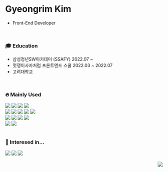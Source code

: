 <!--
**skylar121/skylar121** is a ✨ _special_ ✨ repository because its `README.md` (this file) appears on your GitHub profile.

Here are some ideas to get you started:

- 🔭 I’m currently working on ...
- 🌱 I’m currently learning ...
- 👯 I’m looking to collaborate on ...
- 🤔 I’m looking for help with ...
- 💬 Ask me about ...
- 📫 How to reach me: ...
- 😄 Pronouns: ...
- ⚡ Fun fact: ...
## <div align="center"> ✨ My Skill Set ✨
-->

<br/>

 
# Gyeongrim Kim
- Front-End Developer
<br/>

### 🎓 Education
- 삼성청년SW아카데미 (SSAFY) 2022.07 ~
- 멋쟁이사자처럼 프론트엔드 스쿨 2022.03 ~ 2022.07
- 고려대학교



<br/>


### 🔥 Mainly Used
<div align="start">
<img src="https://img.shields.io/badge/HTML-E34F26?style=for-the-badge&logo=HTML5&logoColor=white"/>
<img src="https://img.shields.io/badge/CSS-1572B6?style=for-the-badge&logo=CSS3&logoColor=white"/>
<img src="https://img.shields.io/badge/JavaScript-F7DF1E?style=for-the-badge&logo=JavaScript&logoColor=white"/>
<img src="https://img.shields.io/badge/TypeScript-3178C6?style=for-the-badge&logo=typescript&logoColor=white">
<br>
<img src="https://img.shields.io/badge/React-61DAFB?style=for-the-badge&logo=React&logoColor=black">
<img src="https://img.shields.io/badge/next.js-261C29?style=for-the-badge&logo=nextdotjs&logoColor=black">
<img src="https://img.shields.io/badge/Redux Toolkit-764ABC?style=for-the-badge&logo=redux&logoColor=white">
<img src="https://img.shields.io/badge/React_Query-FF4154?style=for-the-badge&logo=reactquery&logoColor=white">
<img src="https://img.shields.io/badge/Vue.js-4FC08D?style=for-the-badge&logo=Vue.js&logoColor=white"/>
<br>
<img src="https://img.shields.io/badge/StyledComponents-DB7093?style=for-the-badge&logo=styledcomponents&logoColor=white">
<img src="https://img.shields.io/badge/Tailwind-06B6D4?style=for-the-badge&logo=Tailwind Css&logoColor=white"/>
<img src="https://img.shields.io/badge/Sass-CC6699?style=for-the-badge&logo=Sass&logoColor=white"/>
<img src="https://img.shields.io/badge/Bootstrap-7952B3?style=for-the-badge&logo=Bootstrap&logoColor=white"/>

<br>
<img src="https://img.shields.io/badge/Python-3776AB?style=for-the-badge&logo=Python&logoColor=white"/>
<img src="https://img.shields.io/badge/Django-092E20?style=for-the-badge&logo=Django&logoColor=white"/>
</div>
<br>

### 📝 Interesed in...
<div align="start">

<img src="https://img.shields.io/badge/Node.js-339933?style=for-the-badge&logo=Node.js&logoColor=white"/>
<img src="https://img.shields.io/badge/Firebase-FFCA28?style=for-the-badge&logo=Firebase&logoColor=white"/>
<img src="https://img.shields.io/badge/Three.js-000000?style=for-the-badge&logo=Three.js&logoColor=white"/>
<!-- <img src="https://img.shields.io/badge/Chart.js-FF6384?style=for-the-badge&logo=Chart.js&logoColor=white"/>
<img src="https://img.shields.io/badge/D3.js-F9A03C?style=for-the-badge&logo=D3.js&logoColor=white"/>
</div> -->

<br/>
<br/>

<div align="end">
<a href="https://hits.seeyoufarm.com"><img src="https://hits.seeyoufarm.com/api/count/incr/badge.svg?url=https%3A%2F%2Fgithub.com%2Fskylar121%2Fhit-counter&count_bg=%23B9B2C4&title_bg=%23DBD0D0&icon=github.svg&icon_color=%23E7E7E7&title=hits&edge_flat=true"/></a>
</div>

